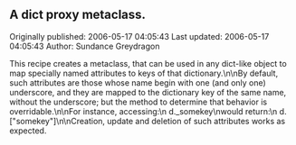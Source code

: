 ## A dict proxy metaclass. 
Originally published: 2006-05-17 04:05:43 
Last updated: 2006-05-17 04:05:43 
Author: Sundance Greydragon 
 
This recipe creates a metaclass, that can be used in any dict-like object to map specially named attributes to keys of that dictionary.\n\nBy default, such attributes are those whose name begin with one (and only one) underscore, and they are mapped to the dictionary key of the same name, without the underscore; but the method to determine that behavior is overridable.\n\nFor instance, accessing:\n  d._somekey\nwould return:\n  d.["somekey"]\n\nCreation, update and deletion of such attributes works as expected.